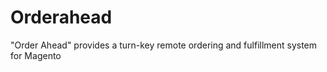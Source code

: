 Orderahead
==========

"Order Ahead" provides a turn-key remote ordering and fulfillment system for Magento